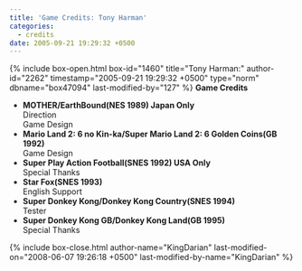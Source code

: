 ```yaml
---
title: 'Game Credits: Tony Harman'
categories:
  - credits
date: 2005-09-21 19:29:32 +0500
---
```

{% include box-open.html box-id="1460" title="Tony Harman:" author-id="2262" timestamp="2005-09-21 19:29:32 +0500" type="norm" dbname="box47094" last-modified-by="127" %}
<b>Game Credits</b>
 <UL>
    <LI><b>MOTHER/EarthBound(NES 1989) Japan Only</b><BR />
    Direction<BR />
    Game Design</LI>
    <LI><b>Mario Land 2: 6 no Kin-ka/Super Mario Land 2: 6 Golden Coins(GB 1992)</b><BR />
    Game Design</LI>
    <LI><b>Super Play Action Football(SNES 1992) USA Only</b><BR />
    Special Thanks</LI>
    <LI><b>Star Fox(SNES 1993)</b><BR />
    English Support</LI>
    <LI><b>Super Donkey Kong/Donkey Kong Country(SNES 1994)</b><BR />
    Tester</LI>
    <LI><b>Super Donkey Kong GB/Donkey Kong Land(GB 1995)</b><BR />
    Special Thanks</LI>
 </UL>





{% include box-close.html author-name="KingDarian" last-modified-on="2008-06-07 19:26:18 +0500" last-modified-by-name="KingDarian" %}

